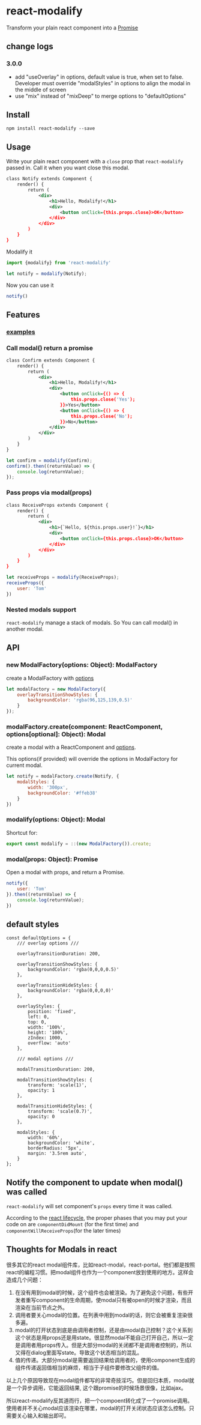 # react-modalify

Transform your plain react component into a [Promise](https://developer.mozilla.org/en-US/docs/Web/JavaScript/Reference/Global_Objects/Promise)

## change logs
### 3.0.0
- add "useOverlay" in options, default value is true, when set to false. Developer must override "modalStyles" in options to align the modal in the middle of screen
- use "mix" instead of "mixDeep" to merge options to "defaultOptions"


## Install

```shell
npm install react-modalify --save
```

## Usage

Write your plain react component with a ```close``` prop that ```react-modalify``` passed in. Call it when you want close this modal.

```xml
class Notify extends Component {
    render() {
        return (
            <div>
                <h1>Hello, Modalify!</h1>
                <div>
                    <button onClick={this.props.close}>OK</button>
                </div>
            </div>
        )
    }
}
```

Modalify it

```js
import {modalify} from 'react-modalify'

let notify = modalify(Notify);
```

Now you can use it

```js
notify()
```

## Features

### [examples](http://youngjay.github.io/react-modalify/examples/examples.html)

### Call modal() return a promise

```xml
class Confirm extends Component {
    render() {
        return (
            <div>
                <h1>Hello, Modalify!</h1>
                <div>
                    <button onClick={() => {
                        this.props.close('Yes');
                    }}>Yes</button>
                    <button onClick={() => {
                        this.props.close('No');
                    }}>No</button>
                </div>
            </div>
        )
    }
}
```

```js
let confirm = modalify(Confirm);
confirm().then((returnValue) => {
	console.log(returnValue);
});
```

### Pass props via modal(props)

```xml
class ReceiveProps extends Component {
    render() {
        return (
            <div>
                <h1>{`Hello, ${this.props.user}!`}</h1>
                <div>
                    <button onClick={this.props.close}>OK</button>
                </div>
            </div>
        )
    }
}
```

```js
let receiveProps = modalify(ReceiveProps);
receiveProps({
	user: 'Tom'
})
```

### Nested modals support

```react-modalify``` manage a stack of modals. So You can call modal() in another modal.

## API

### new ModalFactory(options: Object<optional>): ModalFactory

create a ModalFactory with [options](https://github.com/youngjay/react-modalify/blob/master/src/ModalFactory.js#L10-L53)

```js
let modalFactory = new ModalFactory({
    overlayTransitionShowStyles: {
        backgroundColor: 'rgba(96,125,139,0.5)'        
    }
});
```

### modalFactory.create(component: ReactComponent, options[optional]: Object): Modal

create a modal with a ReactComponent and [options](https://github.com/youngjay/react-modalify/blob/master/src/ModalFactory.js#L10-L53).

This options(if provided) will override the options in ModalFactory for current modal.

```js
let notify = modalFactory.create(Notify, {
    modalStyles: {	
        width: '300px',
        backgroundColor: '#ffeb38'   
	}
})
```

### modalify(options: Object): Modal

Shortcut for:

```js
export const modalify = ::(new ModalFactory()).create;
```

### modal(props: Object): Promise

Open a modal with props, and return a Promise.

```js
notify({
	user: 'Tom'
}).then((returnValue) => {
	console.log(returnValue);
})
```

## default styles

```
const defaultOptions = {
    /// overlay options ///    

    overlayTransitionDuration: 200,

    overlayTransitionShowStyles: {
        backgroundColor: 'rgba(0,0,0,0.5)'        
    },

    overlayTransitionHideStyles: {
        backgroundColor: 'rgba(0,0,0,0)'        
    },

    overlayStyles: {
        position: 'fixed',
        left: 0,
        top: 0,
        width: '100%',
        height: '100%',
        zIndex: 1000,
        overflow: 'auto'
    },

    /// modal options ///
    
    modalTransitionDuration: 200,

    modalTransitionShowStyles: {
        transform: 'scale(1)',
        opacity: 1
    },

    modalTransitionHideStyles: {
        transform: 'scale(0.7)',
        opacity: 0      
    },

    modalStyles: {
        width: '60%',
        backgroundColor: 'white',
        borderRadius: '5px',
        margin: '3.5rem auto',
    }
};

```

## Notify the component to update when modal() was called

```react-modalify``` will set component's ```props``` every time it was called.

According to the [react lifecycle](http://facebook.github.io/react/docs/component-specs.html), the proper phases that you may put your code on are ```componentDidMount``` (for the first time) and ```componentWillReceiveProps```(for the later times)

## Thoughts for Modals in react

很多其它的react modal组件库，比如react-modal，react-portal。他们都是按照react的编程习惯。把modal组件也作为一个component放到使用的地方。这样会造成几个问题：

1. 在没有用到modal的时候，这个组件也会被渲染。为了避免这个问题，有些开发者重写component的生命周期，使modal只有被open的时候才渲染，而且渲染在当前节点之外。
1. 调用者要关心modal的位置。在列表中用到modal的话，则它会被重复渲染很多遍。
1. modal的打开状态到底是由调用者控制，还是由modal自己控制？这个关系到这个状态是用props还是用state。很显然modal不能自己打开自己，所以一定是调用者用props传入。但是大部分modal的关闭都不是调用者控制的，所以又得在dialog里面写state。导致这个状态相当的混乱。
1. 值的传递。大部分modal是需要返回结果给调用者的，使用component生成的组件传递返回值相当的麻烦，相当于子组件要修改父组件的值。

以上几个原因导致现在modal组件都写的非常奇技淫巧。但是回归本质，modal就是一个异步调用，它能返回结果, 这个跟promise的时候场景很像，比如ajax。

所以react-modalify反其道而行，把一个compoent转化成了一个promise调用。使用者并不关心modal应该渲染在哪里，modal的打开关闭状态应该怎么控制。只需要关心输入和输出即可。
